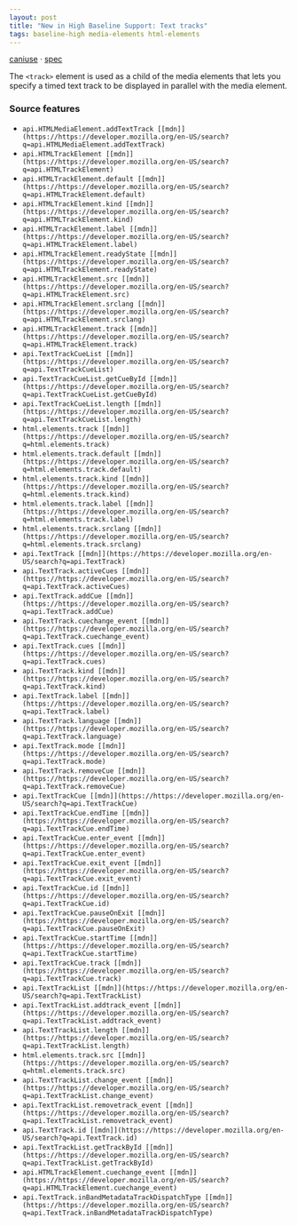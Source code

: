 ```yaml
---
layout: post
title: "New in High Baseline Support: Text tracks"
tags: baseline-high media-elements html-elements
---
```


[caniuse](https://caniuse.com/?search=text-tracks) · [spec](https://html.spec.whatwg.org/multipage/media.html#timed-text-tracks)

The `<track>` element is used as a child of the media elements that lets you specify a timed text track to be displayed in parallel with the media element.

### Source features

- ``api.HTMLMediaElement.addTextTrack [[mdn]](https://https://developer.mozilla.org/en-US/search?q=api.HTMLMediaElement.addTextTrack)``
- ``api.HTMLTrackElement [[mdn]](https://https://developer.mozilla.org/en-US/search?q=api.HTMLTrackElement)``
- ``api.HTMLTrackElement.default [[mdn]](https://https://developer.mozilla.org/en-US/search?q=api.HTMLTrackElement.default)``
- ``api.HTMLTrackElement.kind [[mdn]](https://https://developer.mozilla.org/en-US/search?q=api.HTMLTrackElement.kind)``
- ``api.HTMLTrackElement.label [[mdn]](https://https://developer.mozilla.org/en-US/search?q=api.HTMLTrackElement.label)``
- ``api.HTMLTrackElement.readyState [[mdn]](https://https://developer.mozilla.org/en-US/search?q=api.HTMLTrackElement.readyState)``
- ``api.HTMLTrackElement.src [[mdn]](https://https://developer.mozilla.org/en-US/search?q=api.HTMLTrackElement.src)``
- ``api.HTMLTrackElement.srclang [[mdn]](https://https://developer.mozilla.org/en-US/search?q=api.HTMLTrackElement.srclang)``
- ``api.HTMLTrackElement.track [[mdn]](https://https://developer.mozilla.org/en-US/search?q=api.HTMLTrackElement.track)``
- ``api.TextTrackCueList [[mdn]](https://https://developer.mozilla.org/en-US/search?q=api.TextTrackCueList)``
- ``api.TextTrackCueList.getCueById [[mdn]](https://https://developer.mozilla.org/en-US/search?q=api.TextTrackCueList.getCueById)``
- ``api.TextTrackCueList.length [[mdn]](https://https://developer.mozilla.org/en-US/search?q=api.TextTrackCueList.length)``
- ``html.elements.track [[mdn]](https://https://developer.mozilla.org/en-US/search?q=html.elements.track)``
- ``html.elements.track.default [[mdn]](https://https://developer.mozilla.org/en-US/search?q=html.elements.track.default)``
- ``html.elements.track.kind [[mdn]](https://https://developer.mozilla.org/en-US/search?q=html.elements.track.kind)``
- ``html.elements.track.label [[mdn]](https://https://developer.mozilla.org/en-US/search?q=html.elements.track.label)``
- ``html.elements.track.srclang [[mdn]](https://https://developer.mozilla.org/en-US/search?q=html.elements.track.srclang)``
- ``api.TextTrack [[mdn]](https://https://developer.mozilla.org/en-US/search?q=api.TextTrack)``
- ``api.TextTrack.activeCues [[mdn]](https://https://developer.mozilla.org/en-US/search?q=api.TextTrack.activeCues)``
- ``api.TextTrack.addCue [[mdn]](https://https://developer.mozilla.org/en-US/search?q=api.TextTrack.addCue)``
- ``api.TextTrack.cuechange_event [[mdn]](https://https://developer.mozilla.org/en-US/search?q=api.TextTrack.cuechange_event)``
- ``api.TextTrack.cues [[mdn]](https://https://developer.mozilla.org/en-US/search?q=api.TextTrack.cues)``
- ``api.TextTrack.kind [[mdn]](https://https://developer.mozilla.org/en-US/search?q=api.TextTrack.kind)``
- ``api.TextTrack.label [[mdn]](https://https://developer.mozilla.org/en-US/search?q=api.TextTrack.label)``
- ``api.TextTrack.language [[mdn]](https://https://developer.mozilla.org/en-US/search?q=api.TextTrack.language)``
- ``api.TextTrack.mode [[mdn]](https://https://developer.mozilla.org/en-US/search?q=api.TextTrack.mode)``
- ``api.TextTrack.removeCue [[mdn]](https://https://developer.mozilla.org/en-US/search?q=api.TextTrack.removeCue)``
- ``api.TextTrackCue [[mdn]](https://https://developer.mozilla.org/en-US/search?q=api.TextTrackCue)``
- ``api.TextTrackCue.endTime [[mdn]](https://https://developer.mozilla.org/en-US/search?q=api.TextTrackCue.endTime)``
- ``api.TextTrackCue.enter_event [[mdn]](https://https://developer.mozilla.org/en-US/search?q=api.TextTrackCue.enter_event)``
- ``api.TextTrackCue.exit_event [[mdn]](https://https://developer.mozilla.org/en-US/search?q=api.TextTrackCue.exit_event)``
- ``api.TextTrackCue.id [[mdn]](https://https://developer.mozilla.org/en-US/search?q=api.TextTrackCue.id)``
- ``api.TextTrackCue.pauseOnExit [[mdn]](https://https://developer.mozilla.org/en-US/search?q=api.TextTrackCue.pauseOnExit)``
- ``api.TextTrackCue.startTime [[mdn]](https://https://developer.mozilla.org/en-US/search?q=api.TextTrackCue.startTime)``
- ``api.TextTrackCue.track [[mdn]](https://https://developer.mozilla.org/en-US/search?q=api.TextTrackCue.track)``
- ``api.TextTrackList [[mdn]](https://https://developer.mozilla.org/en-US/search?q=api.TextTrackList)``
- ``api.TextTrackList.addtrack_event [[mdn]](https://https://developer.mozilla.org/en-US/search?q=api.TextTrackList.addtrack_event)``
- ``api.TextTrackList.length [[mdn]](https://https://developer.mozilla.org/en-US/search?q=api.TextTrackList.length)``
- ``html.elements.track.src [[mdn]](https://https://developer.mozilla.org/en-US/search?q=html.elements.track.src)``
- ``api.TextTrackList.change_event [[mdn]](https://https://developer.mozilla.org/en-US/search?q=api.TextTrackList.change_event)``
- ``api.TextTrackList.removetrack_event [[mdn]](https://https://developer.mozilla.org/en-US/search?q=api.TextTrackList.removetrack_event)``
- ``api.TextTrack.id [[mdn]](https://https://developer.mozilla.org/en-US/search?q=api.TextTrack.id)``
- ``api.TextTrackList.getTrackById [[mdn]](https://https://developer.mozilla.org/en-US/search?q=api.TextTrackList.getTrackById)``
- ``api.HTMLTrackElement.cuechange_event [[mdn]](https://https://developer.mozilla.org/en-US/search?q=api.HTMLTrackElement.cuechange_event)``
- ``api.TextTrack.inBandMetadataTrackDispatchType [[mdn]](https://https://developer.mozilla.org/en-US/search?q=api.TextTrack.inBandMetadataTrackDispatchType)``
